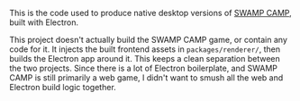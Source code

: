 This is the code used to produce native desktop versions of [SWAMP CAMP](https://swamp.camp), built with Electron.

This project doesn't actually build the SWAMP CAMP game, or contain any code for it.
It injects the built frontend assets in `packages/renderer/`, then builds the Electron app around it.
This keeps a clean separation between the two projects. Since there is a lot of Electron boilerplate,
and SWAMP CAMP is still primarily a web game, I didn't want to smush all the web and Electron build logic together.
